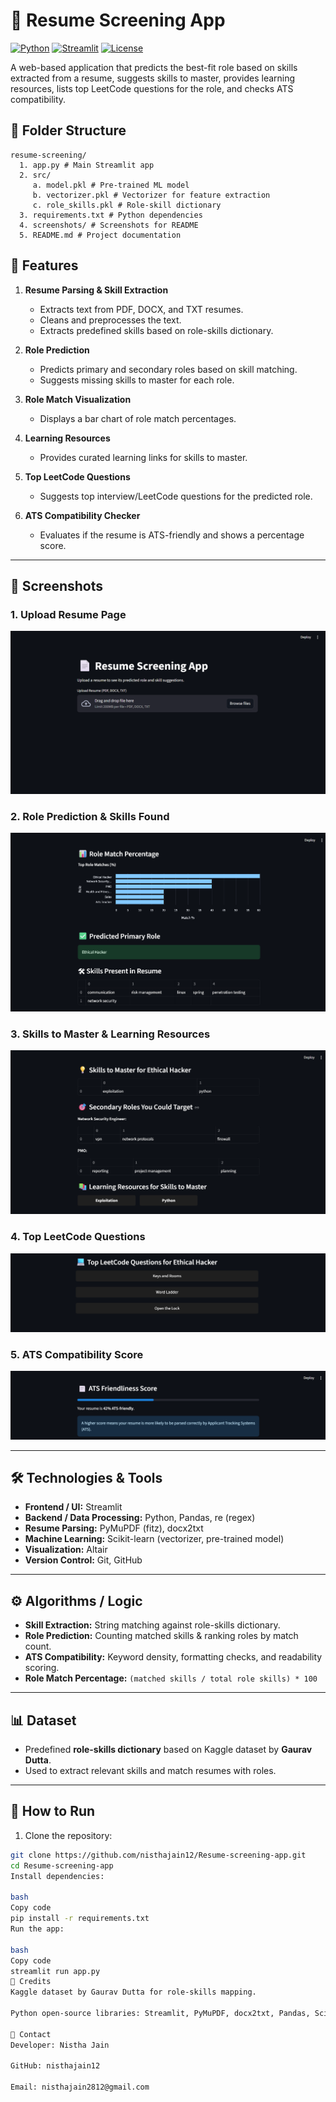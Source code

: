 # 📄 Resume Screening App

[![Python](https://img.shields.io/badge/Python-3.11-blue?logo=python)](https://www.python.org/)
[![Streamlit](https://img.shields.io/badge/Streamlit-1.25-orange?logo=streamlit)](https://streamlit.io/)
[![License](https://img.shields.io/badge/License-MIT-green)](LICENSE)

A web-based application that predicts the best-fit role based on skills extracted from a resume, suggests skills to master, provides learning resources, lists top LeetCode questions for the role, and checks ATS compatibility.

## 🧱 Folder Structure

```
resume-screening/
  1. app.py # Main Streamlit app
  2. src/
     a. model.pkl # Pre-trained ML model
     b. vectorizer.pkl # Vectorizer for feature extraction
     c. role_skills.pkl # Role-skill dictionary
  3. requirements.txt # Python dependencies
  4. screenshots/ # Screenshots for README
  5. README.md # Project documentation
```



## 🚀 Features

1. **Resume Parsing & Skill Extraction**
   - Extracts text from PDF, DOCX, and TXT resumes.
   - Cleans and preprocesses the text.
   - Extracts predefined skills based on role-skills dictionary.

2. **Role Prediction**
   - Predicts primary and secondary roles based on skill matching.
   - Suggests missing skills to master for each role.

3. **Role Match Visualization**
   - Displays a bar chart of role match percentages.

4. **Learning Resources**
   - Provides curated learning links for skills to master.

5. **Top LeetCode Questions**
   - Suggests top interview/LeetCode questions for the predicted role.

6. **ATS Compatibility Checker**
   - Evaluates if the resume is ATS-friendly and shows a percentage score.

---

## 📸 Screenshots

### 1. Upload Resume Page
![Upload Resume](screenshots/upload_resume.png)

### 2. Role Prediction & Skills Found
![Role Prediction](screenshots/role_prediction.png)

### 3. Skills to Master & Learning Resources
![Skills & Resources](screenshots/skills_resources.png)

### 4. Top LeetCode Questions
![LeetCode Questions](screenshots/leetcode_questions.png)

### 5. ATS Compatibility Score
![ATS Check](screenshots/ats_score.png)

> 

---

## 🛠 Technologies & Tools

- **Frontend / UI:** Streamlit
- **Backend / Data Processing:** Python, Pandas, re (regex)
- **Resume Parsing:** PyMuPDF (fitz), docx2txt
- **Machine Learning:** Scikit-learn (vectorizer, pre-trained model)
- **Visualization:** Altair
- **Version Control:** Git, GitHub

---

## ⚙ Algorithms / Logic

- **Skill Extraction:** String matching against role-skills dictionary.
- **Role Prediction:** Counting matched skills & ranking roles by match count.
- **ATS Compatibility:** Keyword density, formatting checks, and readability scoring.
- **Role Match Percentage:** `(matched skills / total role skills) * 100`

---

## 📊 Dataset

- Predefined **role-skills dictionary** based on Kaggle dataset by **Gaurav Dutta**.
- Used to extract relevant skills and match resumes with roles.

---

## 📂 How to Run

1. Clone the repository:

```bash
git clone https://github.com/nisthajain12/Resume-screening-app.git
cd Resume-screening-app
Install dependencies:

bash
Copy code
pip install -r requirements.txt
Run the app:

bash
Copy code
streamlit run app.py
🙏 Credits
Kaggle dataset by Gaurav Dutta for role-skills mapping.

Python open-source libraries: Streamlit, PyMuPDF, docx2txt, Pandas, Scikit-learn, Altair.

📧 Contact
Developer: Nistha Jain

GitHub: nisthajain12

Email: nisthajain2812@gmail.com
